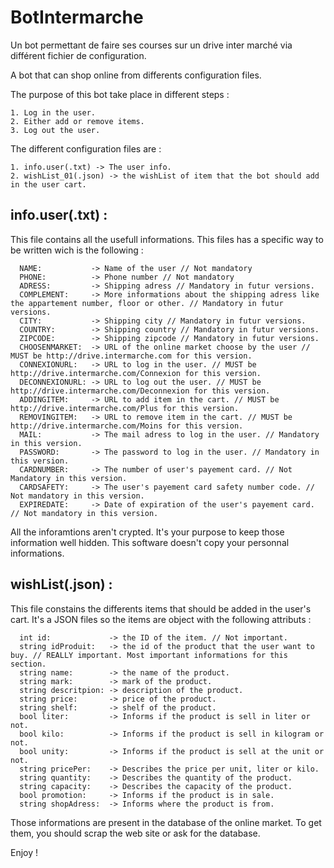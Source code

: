 # BotIntermarche
Un bot permettant de faire ses courses sur un drive inter marché via différent fichier de configuration.

A bot that can shop online from differents configuration files.

The purpose of this bot take place in different steps :

    1. Log in the user.
    2. Either add or remove items.
    3. Log out the user.
  
The different configuration files are :

    1. info.user(.txt) -> The user info.
    2. wishList_01(.json) -> the wishList of item that the bot should add in the user cart.
  
info.user(.txt) :
-----------------

This file contains all the usefull informations. This files has a specific way to be written wich is the following :

      NAME:           -> Name of the user // Not mandatory
      PHONE:          -> Phone number // Not mandatory
      ADRESS:         -> Shipping adress // Mandatory in futur versions.
      COMPLEMENT:     -> More informations about the shipping adress like the appartement number, floor or other. // Mandatory in futur versions.
      CITY:           -> Shipping city // Mandatory in futur versions.
      COUNTRY:        -> Shipping country // Mandatory in futur versions.
      ZIPCODE:        -> Shipping zipcode // Mandatory in futur versions.
      CHOOSENMARKET:  -> URL of the online market choose by the user // MUST be http://drive.intermarche.com for this version.
      CONNEXIONURL:   -> URL to log in the user. // MUST be http://drive.intermarche.com/Connexion for this version.
      DECONNEXIONURL: -> URL to log out the user. // MUST be http://drive.intermarche.com/Deconnexion for this version.
      ADDINGITEM:     -> URL to add item in the cart. // MUST be http://drive.intermarche.com/Plus for this version.
      REMOVINGITEM:   -> URL to remove item in the cart. // MUST be http://drive.intermarche.com/Moins for this version.
      MAIL:           -> The mail adress to log in the user. // Mandatory in this version.
      PASSWORD:       -> The password to log in the user. // Mandatory in this version.
      CARDNUMBER:     -> The number of user's payement card. // Not Mandatory in this version.
      CARDSAFETY:     -> The user's payement card safety number code. // Not mandatory in this version.
      EXPIREDATE:     -> Date of expiration of the user's payement card. // Not mandatory in this version.
  
All the inforamtions aren't crypted. It's your purpose to keep those information well hidden.
This software doesn't copy your personnal informations.

wishList(.json) :
-----------------

This file constains the differents items that should be added in the user's cart.
It's a JSON files so the items are object with the following attributs :

      int id:             -> the ID of the item. // Not important.
      string idProduit:   -> the id of the product that the user want to buy. // REALLY important. Most important informations for this section.
      string name:        -> the name of the product.
      string mark:        -> mark of the product.
      string descritpion: -> description of the product.
      string price:       -> price of the product.
      string shelf:       -> shelf of the product.
      bool liter:         -> Informs if the product is sell in liter or not.
      bool kilo:          -> Informs if the product is sell in kilogram or not.
      bool unity:         -> Informs if the product is sell at the unit or not.
      string pricePer:    -> Describes the price per unit, liter or kilo.
      string quantity:    -> Describes the quantity of the product.
      string capacity:    -> Describes the capacity of the product.
      bool promotion:     -> Informs if the product is in sale.
      string shopAdress:  -> Informs where the product is from.

Those informations are present in the database of the online market. To get them, you should scrap the web site or ask for the database.

Enjoy !
